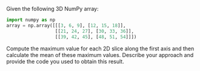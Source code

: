 Given the following 3D NumPy array:

```python
import numpy as np
array = np.array([[[3, 6, 9], [12, 15, 18]], 
                  [[21, 24, 27], [30, 33, 36]], 
                  [[39, 42, 45], [48, 51, 54]]])
```

Compute the maximum value for each 2D slice along the first axis and then calculate the mean of these maximum values. Describe your approach and provide the code you used to obtain this result.

<!--
To compute the maximum value for each 2D slice along the first axis and then find the mean of these maximum values:

1. **Extract Maximum Values:** Use `np.max` to find the maximum value for each 2D slice along the first axis.
2. **Calculate Mean:** Use `np.mean` to compute the mean of these maximum values.

**Code:**

```python
import numpy as np

array = np.array([[[3, 6, 9], [12, 15, 18]], 
                  [[21, 24, 27], [30, 33, 36]], 
                  [[39, 42, 45], [48, 51, 54]]])

# Find the maximum value for each 2D slice along the first axis
max_values = np.max(array, axis=(1, 2))

# Calculate the mean of these maximum values
mean_max_value = np.mean(max_values)

print(mean_max_value)
-->